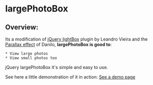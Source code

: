 largePhotoBox
=============

Overview:
---------

Its a modification of [jQuery lightBox](http://leandrovieira.com/projects/jquery/lightbox/ "jQuery lightBox Web Site") plugin by Leandro Vieira and the [Parallax effect](http://www.tidbits.com.br/myparallax-parallax-com-javascript-com-jquery "Parallax effect Web Site") of Danilo, **largePhotoBox is good to**:

    * View large photos
    * View small photos too 

jQuery largePhotoBox it's simple and easy to use.

See here a little demonstration of it in action: [See a demo page](http://www.interag.net/largephotobox "Demo Web Site")